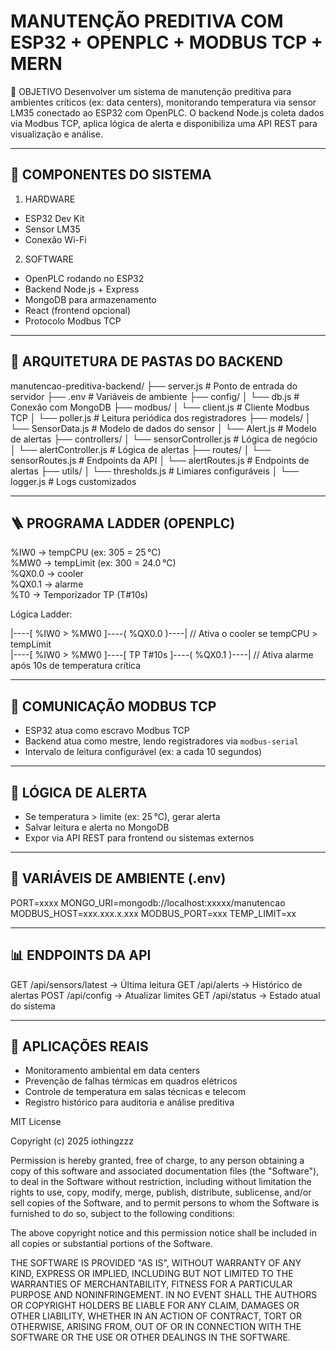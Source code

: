
MANUTENÇÃO PREDITIVA COM ESP32 + OPENPLC + MODBUS TCP + MERN
============================================================

📌 OBJETIVO
Desenvolver um sistema de manutenção preditiva para ambientes críticos (ex: data centers), monitorando temperatura via sensor LM35 conectado ao ESP32 com OpenPLC. O backend Node.js coleta dados via Modbus TCP, aplica lógica de alerta e disponibiliza uma API REST para visualização e análise.

------------------------------------------------------------
🔧 COMPONENTES DO SISTEMA
------------------------------------------------------------

1. HARDWARE
- ESP32 Dev Kit
- Sensor LM35 
- Conexão Wi-Fi

2. SOFTWARE
- OpenPLC rodando no ESP32
- Backend Node.js + Express
- MongoDB para armazenamento
- React (frontend opcional)
- Protocolo Modbus TCP

------------------------------------------------------------
🧱 ARQUITETURA DE PASTAS DO BACKEND
------------------------------------------------------------

manutencao-preditiva-backend/
├── server.js               # Ponto de entrada do servidor
├── .env                    # Variáveis de ambiente
├── config/
│   └── db.js               # Conexão com MongoDB
├── modbus/
│   └── client.js           # Cliente Modbus TCP
│   └── poller.js           # Leitura periódica dos registradores
├── models/
│   └── SensorData.js       # Modelo de dados do sensor
│   └── Alert.js            # Modelo de alertas
├── controllers/
│   └── sensorController.js # Lógica de negócio
│   └── alertController.js  # Lógica de alertas
├── routes/
│   └── sensorRoutes.js     # Endpoints da API
│   └── alertRoutes.js      # Endpoints de alertas
├── utils/
│   └── thresholds.js       # Limiares configuráveis
│   └── logger.js           # Logs customizados

------------------------------------------------------------
🪜 PROGRAMA LADDER (OPENPLC)
------------------------------------------------------------

%IW0 → tempCPU (ex: 305 = 25 °C)  
%MW0 → tempLimit (ex: 300 = 24.0 °C)  
%QX0.0 → cooler  
%QX0.1 → alarme  
%T0 → Temporizador TP (T#10s)

Lógica Ladder:

|----[ %IW0 > %MW0 ]----( %QX0.0 )----|  // Ativa o cooler se tempCPU > tempLimit  
|----[ %IW0 > %MW0 ]----[ TP T#10s ]----( %QX0.1 )----|  // Ativa alarme após 10s de temperatura crítica


------------------------------------------------------------
📡 COMUNICAÇÃO MODBUS TCP
------------------------------------------------------------

- ESP32 atua como escravo Modbus TCP
- Backend atua como mestre, lendo registradores via `modbus-serial`
- Intervalo de leitura configurável (ex: a cada 10 segundos)

------------------------------------------------------------
🧠 LÓGICA DE ALERTA
------------------------------------------------------------

- Se temperatura > limite (ex: 25 °C), gerar alerta
- Salvar leitura e alerta no MongoDB
- Expor via API REST para frontend ou sistemas externos

------------------------------------------------------------
🔐 VARIÁVEIS DE AMBIENTE (.env)
------------------------------------------------------------

PORT=xxxx
MONGO_URI=mongodb://localhost:xxxxx/manutencao
MODBUS_HOST=xxx.xxx.x.xxx
MODBUS_PORT=xxx
TEMP_LIMIT=xx

------------------------------------------------------------
📊 ENDPOINTS DA API
------------------------------------------------------------

GET /api/sensors/latest       → Última leitura
GET /api/alerts               → Histórico de alertas
POST /api/config              → Atualizar limites
GET /api/status               → Estado atual do sistema

------------------------------------------------------------
📌 APLICAÇÕES REAIS
------------------------------------------------------------

- Monitoramento ambiental em data centers
- Prevenção de falhas térmicas em quadros elétricos
- Controle de temperatura em salas técnicas e telecom
- Registro histórico para auditoria e análise preditiva

MIT License

Copyright (c) 2025 iothingzzz

Permission is hereby granted, free of charge, to any person obtaining a copy
of this software and associated documentation files (the "Software"), to deal
in the Software without restriction, including without limitation the rights
to use, copy, modify, merge, publish, distribute, sublicense, and/or sell
copies of the Software, and to permit persons to whom the Software is
furnished to do so, subject to the following conditions:

The above copyright notice and this permission notice shall be included in all
copies or substantial portions of the Software.

THE SOFTWARE IS PROVIDED "AS IS", WITHOUT WARRANTY OF ANY KIND, EXPRESS OR
IMPLIED, INCLUDING BUT NOT LIMITED TO THE WARRANTIES OF MERCHANTABILITY,
FITNESS FOR A PARTICULAR PURPOSE AND NONINFRINGEMENT. IN NO EVENT SHALL THE
AUTHORS OR COPYRIGHT HOLDERS BE LIABLE FOR ANY CLAIM, DAMAGES OR OTHER
LIABILITY, WHETHER IN AN ACTION OF CONTRACT, TORT OR OTHERWISE, ARISING FROM,
OUT OF OR IN CONNECTION WITH THE SOFTWARE OR THE USE OR OTHER DEALINGS IN THE
SOFTWARE.


